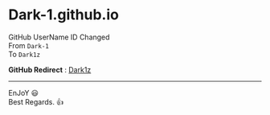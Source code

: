 # Dark-1.github.io

GitHub UserName ID Changed   
From `Dark-1`   
To `Dark1z`   

**GitHub Redirect** : [Dark1z](https://github.com/Dark1z)   
   
--------------   
EnJoY  😃   
Best Regards.  👍   
